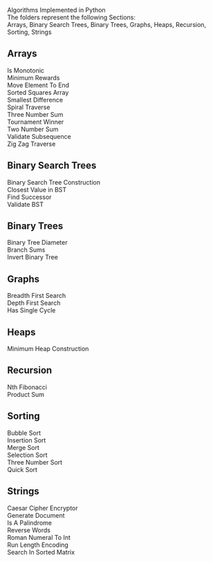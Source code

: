 Algorithms Implemented in Python  
The folders represent the following Sections:  
Arrays, Binary Search Trees, Binary Trees, Graphs, Heaps, Recursion, Sorting, Strings

## Arrays  
Is Monotonic  
Minimum Rewards  
Move Element To End  
Sorted Squares Array  
Smallest Difference  
Spiral Traverse  
Three Number Sum  
Tournament Winner  
Two Number Sum  
Validate Subsequence  
Zig Zag Traverse    

## Binary Search Trees  
Binary Search Tree Construction  
Closest Value in BST   
Find Successor  
Validate BST  

## Binary Trees  
Binary Tree Diameter  
Branch Sums  
Invert Binary Tree  

## Graphs  
Breadth First Search  
Depth First Search  
Has Single Cycle  

## Heaps  
Minimum Heap Construction  

## Recursion  
Nth Fibonacci  
Product Sum  

## Sorting  
Bubble Sort  
Insertion Sort  
Merge Sort   
Selection Sort  
Three Number Sort  
Quick Sort  

## Strings  
Caesar Cipher Encryptor  
Generate Document  
Is A Palindrome  
Reverse Words  
Roman Numeral To Int  
Run Length Encoding  
Search In Sorted Matrix  


